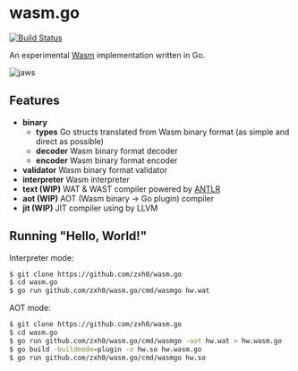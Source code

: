 # wasm.go

[![Build Status](https://travis-ci.com/zxh0/wasm.go.svg?branch=master)](https://travis-ci.com/zxh0/wasm.go)

An experimental [Wasm](https://webassembly.org/) implementation written in Go.

![jaws](jaws.png)



## Features

* **binary**
  * **types** Go structs translated from Wasm binary format (as simple and direct as possible)
  * **decoder** Wasm binary format decoder
  * **encoder** Wasm binary format encoder
* **validator** Wasm binary format validator
* **interpreter** Wasm interpreter 
* **text (WIP)** WAT & WAST compiler powered by [ANTLR](https://www.antlr.org/)
* **aot (WIP)** AOT (Wasm binary -> Go plugin) compiler
* **jit (WIP)** JIT compiler using by LLVM



## Running "Hello, World!"

Interpreter mode:

```bash
$ git clone https://github.com/zxh0/wasm.go
$ cd wasm.go
$ go run github.com/zxh0/wasm.go/cmd/wasmgo hw.wat
```

AOT mode:

```bash
$ git clone https://github.com/zxh0/wasm.go
$ cd wasm.go
$ go run github.com/zxh0/wasm.go/cmd/wasmgo -aot hw.wat > hw.wasm.go
$ go build -buildmode=plugin -o hw.so hw.wasm.go
$ go run github.com/zxh0/wasm.go/cmd/wasmgo hw.so
```

